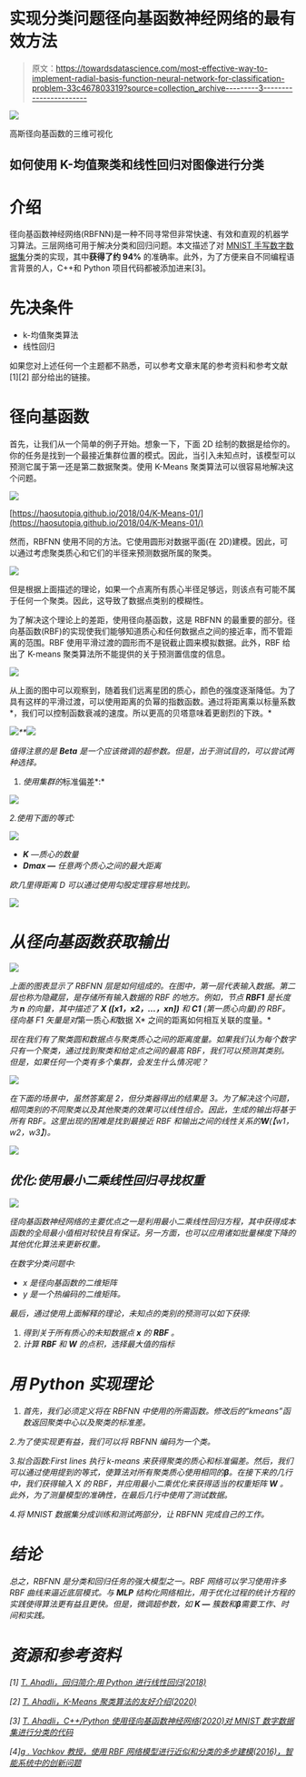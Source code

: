 # 实现分类问题径向基函数神经网络的最有效方法

> 原文：<https://towardsdatascience.com/most-effective-way-to-implement-radial-basis-function-neural-network-for-classification-problem-33c467803319?source=collection_archive---------3----------------------->

![](img/bfd9e72ed152ed605da5868f287b0980.png)

高斯径向基函数的三维可视化

## 如何使用 K-均值聚类和线性回归对图像进行分类

# 介绍

径向基函数神经网络(RBFNN)是一种不同寻常但非常快速、有效和直观的机器学习算法。三层网络可用于解决分类和回归问题。本文描述了对 [MNIST 手写数字数据集](https://www.wikiwand.com/en/MNIST_database)分类的实现，其中**获得了约 94%** 的准确率。此外，为了方便来自不同编程语言背景的人，C++和 Python 项目代码都被添加进来[3]。

# 先决条件

*   k-均值聚类算法
*   线性回归

如果您对上述任何一个主题都不熟悉，可以参考文章末尾的参考资料和参考文献[1][2] 部分给出的链接。

# 径向基函数

首先，让我们从一个简单的例子开始。想象一下，下面 2D 绘制的数据是给你的。你的任务是找到一个最接近集群位置的模式。因此，当引入未知点时，该模型可以预测它属于第一还是第二数据聚类。使用 K-Means 聚类算法可以很容易地解决这个问题。

![](img/6bdb97acfdcdcecccf14e0c8afcf1498.png)

[https://haosutopia.github.io/2018/04/K-Means-01/](https://haosutopia.github.io/2018/04/K-Means-01/)

然而，RBFNN 使用不同的方法。它使用圆形对数据平面(在 2D)建模。因此，可以通过考虑聚类质心和它们的半径来预测数据所属的聚类。

![](img/80360454f2a7e4574b2141725360252f.png)

但是根据上面描述的理论，如果一个点离所有质心半径足够远，则该点有可能不属于任何一个聚类。因此，这导致了数据点类别的模糊性。

为了解决这个理论上的差距，使用径向基函数，这是 RBFNN 的最重要的部分。径向基函数(RBF)的实现使我们能够知道质心和任何数据点之间的接近率，而不管距离的范围。RBF 使用平滑过渡的圆形而不是锐截止圆来模拟数据。此外，RBF 给出了 K-means 聚类算法所不能提供的关于预测置信度的信息。

![](img/02182c041f48556a57baaf494ac05c7e.png)

从上面的图中可以观察到，随着我们远离星团的质心，颜色的强度逐渐降低。为了具有这样的平滑过渡，可以使用距离的负幂的指数函数。通过将距离乘以标量系数*，我们可以控制函数衰减的速度。所以更高的贝塔意味着更剧烈的下跌。*

*![](img/e0e68fd7eb405827874eff5d75855c46.png)**![](img/cdd5ebf5233af930c0c25d07dcd4d601.png)*

*值得注意的是 **Beta** 是一个应该微调的超参数。但是，出于测试目的，可以尝试两种选择。*

1.  *使用集群的*标准偏差*:*

*![](img/45542c253e9c790de111b3d23a9aefda.png)*

*2.使用下面的等式:*

*![](img/314212a780041b36103028c3ffd76363.png)*

*   ****K*** —质心的数量*
*   ****Dmax —*** 任意两个质心之间的最大距离*

*欧几里得距离 D 可以通过使用勾股定理容易地找到。*

*![](img/9e26128de947107b03fb447c29afcce1.png)*

# *从径向基函数获取输出*

*![](img/f08677d6b233125f996729196a18227f.png)*

*上面的图表显示了 RBFNN 层是如何组成的。在图中，第一层代表输入数据。第二层也称为隐藏层，是存储所有输入数据的 RBF 的地方。例如，节点 **RBF1** 是长度为 **n** 的向量，其中描述了 **X ([x1，x2，…，xn])** 和 **C1** (第一质心向量)的 RBF。径向基 F1 矢量是对*第一质心*和*数据 X* 之间的距离如何相互关联的度量。*

*现在我们有了聚类圆和数据点与聚类质心之间的距离度量。如果我们认为每个数字只有一个聚类，通过找到聚类和给定点之间的最高 RBF，我们可以预测其类别。但是，如果任何一个类有多个集群，会发生什么情况呢？*

*![](img/a58d46bc7c1bd21d24cae7057b5baeb7.png)*

*在下面的场景中，虽然答案是 2，但分类器得出的结果是 3。为了解决这个问题，相同类别的不同聚类以及其他聚类的效果可以线性组合。因此，生成的输出将基于所有 RBF。这里出现的困难是找到最接近 RBF 和输出之间的线性关系的**W**(【w1，w2，w3】)。*

*![](img/2bd12f3e2578101d62012a068f260b8e.png)*

## *优化:使用最小二乘线性回归寻找权重*

*![](img/41b1f1b566e8baa4824837dc260d0d5c.png)*

*径向基函数神经网络的主要优点之一是利用最小二乘线性回归方程，其中获得成本函数的全局最小值相对较快且有保证。另一方面，也可以应用诸如批量梯度下降的其他优化算法来更新权重。*

*在数字分类问题中:*

*   *x 是径向基函数的二维矩阵*
*   *y 是一个热编码的二维矩阵。*

*最后，通过使用上面解释的理论，未知点的类别的预测可以如下获得:*

1.  *得到关于所有质心的未知数据点 **x** 的 **RBF** 。*
2.  *计算 **RBF** 和 **W** 的点积，选择最大值的指标*

# *用 Python 实现理论*

1.  *首先，我们必须定义将在 RBFNN 中使用的所需函数。修改后的“kmeans”函数返回聚类中心以及聚类的标准差。*

*2.为了使实现更有益，我们可以将 RBFNN 编码为一个类。*

*3.拟合函数:First lines 执行 k-means 来获得聚类的质心和标准偏差。然后，我们可以通过使用提到的等式，使算法对所有聚类质心使用相同的**β**。在接下来的几行中，我们获得输入 X 的 RBF，并应用最小二乘优化来获得适当的权重矩阵 **W** 。此外，为了测量模型的准确性，在最后几行中使用了测试数据。*

*4.将 MNIST 数据集分成训练和测试两部分，让 RBFNN 完成自己的工作。*

# *结论*

*总之，RBFNN 是分类和回归任务的强大模型之一。RBF 网络可以学习使用许多 RBF 曲线来逼近底层模式。与 **MLP** 结构化网络相比，用于优化过程的统计方程的实践使得算法更有益且更快。但是，微调超参数，如 **K —** 簇数和**β**需要工作、时间和实践。*

# *资源和参考资料*

*[1] [T. Ahadli，回归简介:用 Python 进行线性回归(2018)](https://medium.com/@tarlanahad/kickass-introduction-to-regressions-linear-regression-with-python-41d9ac86f267)*

*[2] [T. Ahadli，K-Means 聚类算法的友好介绍(2020)](https://medium.com/@tarlanahad/a-friendly-introduction-to-k-means-clustering-algorithm-b31ff7df7ef1)*

*[3] [T. Ahadli，C++/Python 使用径向基函数神经网络(2020)对 MNIST 数字数据集进行分类的代码](https://bitbucket.org/tarlanahad/myneatcodes/src/master/RBFNN/)*

*[4][g . Vachkov 教授，使用 RBF 网络模型进行近似和分类的多步建模(2016)，智能系统中的创新问题](https://www.researchgate.net/publication/295256901_Multistep_Modeling_for_Approximation_and_Classification_by_Use_of_RBF_Network_Models)*